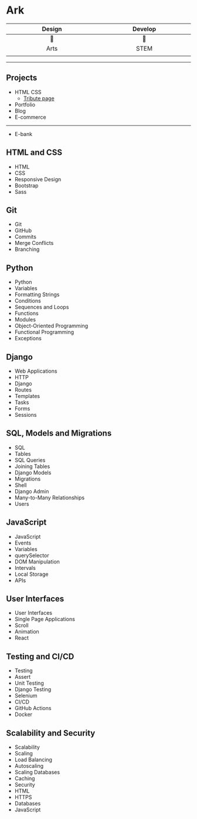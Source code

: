 Ark   
===

| Design             | Develop            |
| :---------:        | :---------:        |
| :scroll:           | :abacus:           |
| Arts               | STEM               | 
| <img width=400/>   | <img width=400/>   |
---

## Projects

- HTML CSS
    - [Tribute page](https://curiousgarlic.github.io/tribute/ "Tribute to Maya Angelou")
- Portfolio
- Blog
- E-commerce
- - -
- E-bank


## HTML and CSS

- HTML
- CSS
- Responsive Design
- Bootstrap
- Sass

## Git

- Git
- GitHub
- Commits
- Merge Conflicts
- Branching

## Python

- Python
- Variables
- Formatting Strings
- Conditions
- Sequences and Loops
- Functions
- Modules
- Object-Oriented Programming
- Functional Programming
- Exceptions

## Django

- Web Applications
- HTTP
- Django
- Routes
- Templates
- Tasks
- Forms
- Sessions

## SQL, Models and Migrations

- SQL
- Tables
- SQL Queries
- Joining Tables
- Django Models
- Migrations
- Shell
- Django Admin
- Many-to-Many Relationships
- Users

## JavaScript

- JavaScript
- Events
- Variables
- querySelector
- DOM Manipulation
- Intervals
- Local Storage
- APIs

## User Interfaces

- User Interfaces
- Single Page Applications
- Scroll
- Animation
- React

## Testing and CI/CD

- Testing
- Assert
- Unit Testing
- Django Testing
- Selenium
- CI/CD
- GitHub Actions
- Docker

## Scalability and Security

- Scalability
- Scaling
- Load Balancing
- Autoscaling
- Scaling Databases
- Caching
- Security
- HTML
- HTTPS
- Databases
- JavaScript

